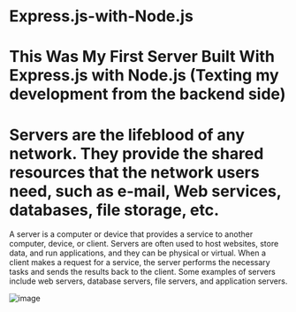 # Express.js-with-Node.js
# This Was My First Server Built With Express.js with Node.js (Texting my development from the backend side)

# Servers are the lifeblood of any network. They provide the shared resources that the network users need, such as e-mail, Web services, databases, file storage, etc.



A server is a computer or device that provides a service to another computer, device, or client.
Servers are often used to host websites, store data, and run applications, and they can be physical or virtual. 
When a client makes a request for a service, the server performs the necessary tasks and sends the results back to the client. 
Some examples of servers include web servers, database servers, file servers, and application servers.


![image](https://user-images.githubusercontent.com/107305274/210185262-b565f1be-1913-4d54-987f-53e480838c62.png)

